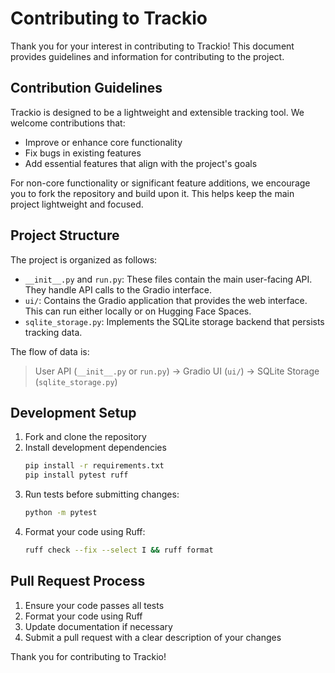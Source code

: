 # Contributing to Trackio

Thank you for your interest in contributing to Trackio! This document provides guidelines and information for contributing to the project.

## Contribution Guidelines

Trackio is designed to be a lightweight and extensible tracking tool. We welcome contributions that:

- Improve or enhance core functionality
- Fix bugs in existing features
- Add essential features that align with the project's goals

For non-core functionality or significant feature additions, we encourage you to fork the repository and build upon it. This helps keep the main project lightweight and focused.

## Project Structure

The project is organized as follows:

- `__init__.py` and `run.py`: These files contain the main user-facing API. They handle API calls to the Gradio interface.
- `ui/`: Contains the Gradio application that provides the web interface. This can run either locally or on Hugging Face Spaces.
- `sqlite_storage.py`: Implements the SQLite storage backend that persists tracking data.

The flow of data is:

> User API (`__init__.py` or `run.py`) → Gradio UI (`ui/`) → SQLite Storage (`sqlite_storage.py`)


## Development Setup

1. Fork and clone the repository
2. Install development dependencies
   ```bash
   pip install -r requirements.txt 
   pip install pytest ruff
   ```
3. Run tests before submitting changes:
   ```bash
   python -m pytest
   ```
4. Format your code using Ruff:
   ```bash
   ruff check --fix --select I && ruff format
   ```

## Pull Request Process

1. Ensure your code passes all tests
2. Format your code using Ruff
3. Update documentation if necessary
4. Submit a pull request with a clear description of your changes

Thank you for contributing to Trackio! 